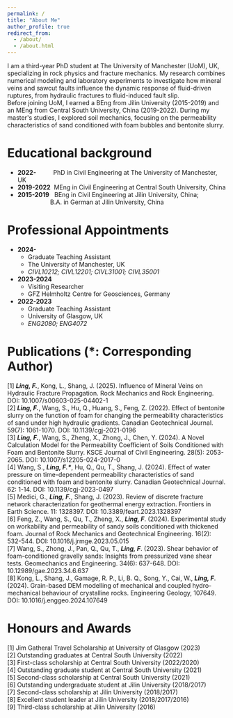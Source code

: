 ```yaml
---
permalink: /
title: "About Me"
author_profile: true
redirect_from: 
  - /about/
  - /about.html
---
```


I am a third-year PhD student at The University of Manchester (UoM), UK, specializing in rock physics and fracture mechanics. My research combines numerical modeling and laboratory experiments to investigate how mineral veins and sawcut faults influence the dynamic response of fluid-driven ruptures, from hydraulic fractures to fluid-induced fault slip.   
Before joining UoM, I earned a BEng from Jilin University (2015-2019) and an MEng from Central South University, China (2019-2022). During my master's studies, I explored soil mechanics, focusing on the permeability characteristics of sand conditioned with foam bubbles and bentonite slurry.

Educational background  
======
* **2022-**  &nbsp;&nbsp;&nbsp;&nbsp;&nbsp;&nbsp;&nbsp;&nbsp;&nbsp;PhD in Civil Engineering at The University of Manchester, UK  
* **2019-2022**  &nbsp;MEng in Civil Engineering at Central South University, China   
* **2015-2019**  &nbsp;&nbsp;BEng in Civil Engineering at Jilin University, China;  
&nbsp;&nbsp;&nbsp;&nbsp;&nbsp;&nbsp;&nbsp;&nbsp;&nbsp;&nbsp;&nbsp;&nbsp;&nbsp;&nbsp;&nbsp;&nbsp;&nbsp;&nbsp;&nbsp;B.A. in German at Jilin University, China       

Professional Appointments 
======
* **2024-**   
  * Graduate Teaching Assistant  
  * The University of Manchester, UK  
  * _CIVL10212; CIVL12201; CIVL31001; CIVL35001_  
* **2023-2024**       
  * Visiting Researcher  
  * GFZ Helmholtz Centre for Geosciences, Germany  
* **2022-2023**     
  * Graduate Teaching Assistant  
  * University of Glasgow, UK  
  * _ENG2080; ENG4072_   

Publications (*: Corresponding Author) 
======
[1]	___Ling, F.___, Kong, L., Shang, J. (2025). Influence of Mineral Veins on Hydraulic Fracture Propagation. Rock Mechanics and Rock Engineering. DOI: 10.1007/s00603-025-04402-1  
[2]	___Ling, F.___, Wang, S., Hu, Q., Huang, S., Feng, Z. (2022). Effect of bentonite slurry on the function of foam for changing the permeability characteristics of sand under high hydraulic gradients. Canadian Geotechnical Journal. 59(7): 1061-1070. DOI: 10.1139/cgj-2021-0196  
[3]	___Ling, F.___, Wang, S., Zheng, X., Zhong, J., Chen, Y. (2024). A Novel Calculation Model for the Permeability Coefficient of Soils Conditioned with Foam and Bentonite Slurry. KSCE Journal of Civil Engineering. 28(5): 2053-2065. DOI: 10.1007/s12205-024-2017-0  
[4]	Wang, S., ___Ling, F.*___, Hu, Q., Qu, T., Shang, J. (2024). Effect of water pressure on time-dependent permeability characteristics of sand conditioned with foam and bentonite slurry. Canadian Geotechnical Journal. 62: 1-14. DOI: 10.1139/cgj-2023-0497  
[5]	Medici, G., ___Ling, F.___, Shang, J. (2023). Review of discrete fracture network characterization for geothermal energy extraction. Frontiers in Earth Science. 11: 1328397. DOI: 10.3389/feart.2023.1328397  
[6]	Feng, Z., Wang, S., Qu, T., Zheng, X., ___Ling, F___. (2024). Experimental study on workability and permeability of sandy soils conditioned with thickened foam. Journal of Rock Mechanics and Geotechnical Engineering. 16(2): 532-544. DOI: 10.1016/j.jrmge.2023.05.015  
[7]	Wang, S., Zhong, J., Pan, Q., Qu, T., ___Ling, F___. (2023). Shear behavior of foam-conditioned gravelly sands: Insights from pressurized vane shear tests. Geomechanics and Engineering. 34(6): 637-648. DOI: 10.12989/gae.2023.34.6.637  
[8]	Kong, L., Shang, J., Gamage, R. P., Li, B. Q., Song, Y., Cai, W., ___Ling, F___. (2024). Grain-based DEM modelling of mechanical and coupled hydro-mechanical behaviour of crystalline rocks. Engineering Geology, 107649. DOI: 10.1016/j.enggeo.2024.107649  

Honours and Awards   
======
[1]  Jim Gatheral Travel Scholarship at University of Glasgow (2023)     
[2]  Outstanding graduates at Central South University (2022)     
[3]  First-class scholarship at Central South University (2022/2020)  
[4]  Outstanding graduate student at Central South University (2021)     
[5]  Second-class scholarship at Central South University (2021)        
[6]  Outstanding undergraduate student at Jilin University (2018/2017)     
[7]  Second-class scholarship at Jilin University (2018/2017)     
[8]  Excellent student leader at Jilin University (2018/2017/2016)    
[9] Third-class scholarship at Jilin University (2016)    
